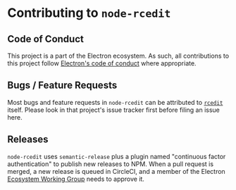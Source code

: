 # Contributing to `node-rcedit`

## Code of Conduct

This project is a part of the Electron ecosystem. As such, all contributions to this project follow [Electron's code of conduct](https://github.com/electron/electron/blob/main/CODE_OF_CONDUCT.md)
where appropriate.

## Bugs / Feature Requests

Most bugs and feature requests in `node-rcedit` can be attributed to
[`rcedit`](https://github.com/electron/rcedit) itself. Please look in that project's issue tracker
first before filing an issue here.

## Releases

`node-rcedit` uses `semantic-release` plus a plugin named "continuous factor authentication" to
publish new releases to NPM. When a pull request is merged, a new release is queued in CircleCI, and
a member of the Electron [Ecosystem Working Group](https://github.com/electron/governance/tree/main/wg-ecosystem) needs to approve it.
